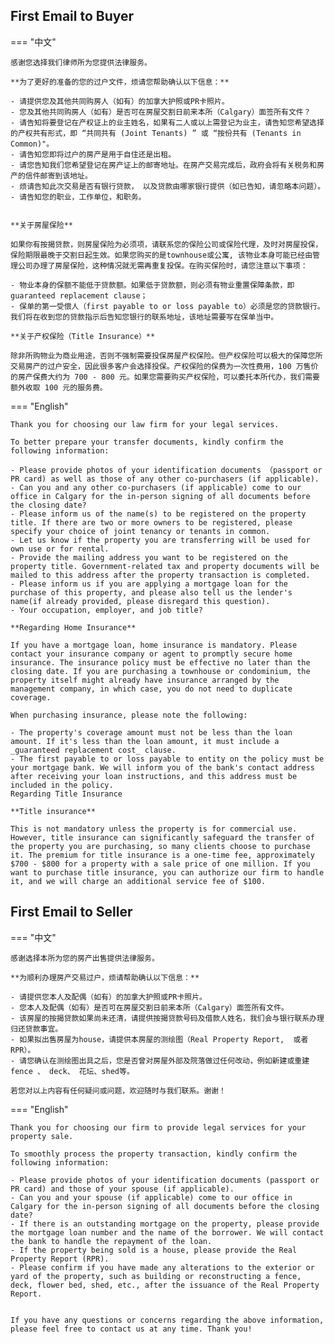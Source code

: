 
## First Email to Buyer

=== "中文"

    感谢您选择我们律师所为您提供法律服务。

    **为了更好的准备的您的过户文件，烦请您帮助确认以下信息：**

    - 请提供您及其他共同购房人（如有）的加拿大护照或PR卡照片。
    - 您及其他共同购房人（如有）是否可在房屋交割日前来本所（Calgary）面签所有文件？
    - 请告知将要登记在产权证上的业主姓名，如果有二人或以上需登记为业主，请告知您希望选择的产权共有形式，即 “共同共有 (Joint Tenants) ” 或 “按份共有 (Tenants in Common)"。
    - 请告知您即将过户的房产是用于自住还是出租。
    - 请您告知我们您希望登记在房产证上的邮寄地址。在房产交易完成后，政府会将有关税务和房产的信件邮寄到该地址。
    - 烦请告知此次交易是否有银行贷款， 以及贷款由哪家银行提供（如已告知，请忽略本问题）。
    - 请告知您的职业，工作单位，和职务。


    **关于房屋保险**

    如果你有按揭贷款，则房屋保险为必须项，请联系您的保险公司或保险代理，及时对房屋投保，保险期限最晚于交割日起生效。如果您购买的是townhouse或公寓, 该物业本身可能已经由管理公司办理了房屋保险，这种情况就无需再重复投保。在购买保险时，请您注意以下事项：

    - 物业本身的保额不能低于贷款额。如果低于贷款额，则必须有物业重置保障条款，即 guaranteed replacement clause；
    - 保单的第一受偿人（first payable to or loss payable to）必须是您的贷款银行。我们将在收到您的贷款指示后告知您银行的联系地址，该地址需要写在保单当中。

    **关于产权保险（Title Insurance）**

    除非所购物业为商业用途，否则不强制需要投保房屋产权保险。但产权保险可以极大的保障您所交易房产的过户安全，因此很多客户会选择投保。产权保险的保费为一次性费用，100 万售价的房产保费大约为 700 - 800 元。如果您需要购买产权保险，可以委托本所代办，我们需要额外收取 100 元的服务费。

=== "English"

    Thank you for choosing our law firm for your legal services.

    To better prepare your transfer documents, kindly confirm the following information:

    - Please provide photos of your identification documents （passport or PR card) as well as those of any other co-purchasers (if applicable).
    - Can you and any other co-purchasers (if applicable) come to our office in Calgary for the in-person signing of all documents before the closing date?
    - Please inform us of the name(s) to be registered on the property title. If there are two or more owners to be registered, please specify your choice of joint tenancy or tenants in common. 
    - Let us know if the property you are transferring will be used for own use or for rental.
    - Provide the mailing address you want to be registered on the property title. Government-related tax and property documents will be mailed to this address after the property transaction is completed.
    - Please inform us if you are applying a mortgage loan for the purchase of this property, and please also tell us the lender's name(if already provided, please disregard this question).
    - Your occupation, employer, and job title?
    
    **Regarding Home Insurance**

    If you have a mortgage loan, home insurance is mandatory. Please contact your insurance company or agent to promptly secure home insurance. The insurance policy must be effective no later than the closing date. If you are purchasing a townhouse or condominium, the property itself might already have insurance arranged by the management company, in which case, you do not need to duplicate coverage.

    When purchasing insurance, please note the following:

    - The property's coverage amount must not be less than the loan amount. If it's less than the loan amount, it must include a _guaranteed replacement cost_ clause.
    - The first payable to or loss payable to entity on the policy must be your mortgage bank. We will inform you of the bank's contact address after receiving your loan instructions, and this address must be included in the policy.
    Regarding Title Insurance

    **Title insurance**
    
    This is not mandatory unless the property is for commercial use. However, title insurance can significantly safeguard the transfer of the property you are purchasing, so many clients choose to purchase it. The premium for title insurance is a one-time fee, approximately $700 - $800 for a property with a sale price of one million. If you want to purchase title insurance, you can authorize our firm to handle it, and we will charge an additional service fee of $100.

## First Email to Seller

=== "中文"

    感谢选择本所为您的房产出售提供法律服务。
 
    **为顺利办理房产交易过户，烦请帮助确认以下信息：**

    - 请提供您本人及配偶（如有）的加拿大护照或PR卡照片。
    - 您本人及配偶（如有）是否可在房屋交割日前来本所（Calgary）面签所有文件。
    - 该房屋的按揭贷款如果尚未还清，请提供按揭贷款号码及借款人姓名，我们会与银行联系办理归还贷款事宜。
    - 如果拟出售房屋为house，请提供本房屋的测绘图（Real Property Report,  或者 RPR）。
    - 请您确认在测绘图出具之后，您是否曾对房屋外部及院落做过任何改动，例如新建或重建fence 、 deck、 花坛、shed等。

    若您对以上内容有任何疑问或问题，欢迎随时与我们联系。谢谢！

=== "English"

    Thank you for choosing our firm to provide legal services for your property sale.

    To smoothly process the property transaction, kindly confirm the following information:

    - Please provide photos of your identification documents (passport or PR card) and those of your spouse (if applicable).
    - Can you and your spouse (if applicable) come to our office in Calgary for the in-person signing of all documents before the closing date?
    - If there is an outstanding mortgage on the property, please provide the mortgage loan number and the name of the borrower. We will contact the bank to handle the repayment of the loan.
    - If the property being sold is a house, please provide the Real Property Report (RPR).
    - Please confirm if you have made any alterations to the exterior or yard of the property, such as building or reconstructing a fence, deck, flower bed, shed, etc., after the issuance of the Real Property Report.
    
    
    If you have any questions or concerns regarding the above information, please feel free to contact us at any time. Thank you!